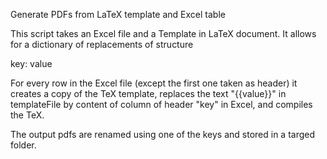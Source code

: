 Generate PDFs from LaTeX template and Excel table

This script takes an Excel file and a Template in LaTeX document.
It allows for a dictionary of replacements of structure
  
  key: value

For every row in the Excel file (except the first one taken as header) it creates a copy of the TeX template, replaces the text "{{value}}" in templateFile by content of column of header "key" in Excel, and compiles the TeX.

The output pdfs are renamed using one of the keys and stored in a targed folder. 
